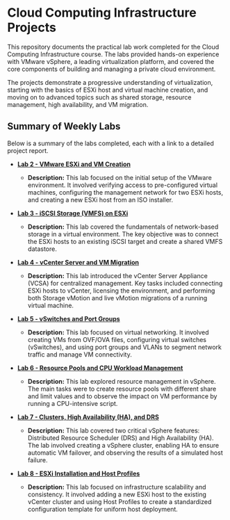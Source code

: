 # Cloud Computing Infrastructure Projects

This repository documents the practical lab work completed for the Cloud Computing Infrastructure course. The labs provided hands-on experience with VMware vSphere, a leading virtualization platform, and covered the core components of building and managing a private cloud environment.

The projects demonstrate a progressive understanding of virtualization, starting with the basics of ESXi host and virtual machine creation, and moving on to advanced topics such as shared storage, resource management, high availability, and VM migration.

## Summary of Weekly Labs

Below is a summary of the labs completed, each with a link to a detailed project report.

*   **[Lab 2 - VMware ESXi and VM Creation](./Week2_Lab/README.md)**
    *   **Description:** This lab focused on the initial setup of the VMware environment. It involved verifying access to pre-configured virtual machines, configuring the management network for two ESXi hosts, and creating a new ESXi host from an ISO installer.

*   **[Lab 3 - iSCSI Storage (VMFS) on ESXi](./Week3_Lab/README.md)**
    *   **Description:** This lab covered the fundamentals of network-based storage in a virtual environment. The key objective was to connect the ESXi hosts to an existing iSCSI target and create a shared VMFS datastore.

*   **[Lab 4 - vCenter Server and VM Migration](./Week4_Lab/README.md)**
    *   **Description:** This lab introduced the vCenter Server Appliance (VCSA) for centralized management. Key tasks included connecting ESXi hosts to vCenter, licensing the environment, and performing both Storage vMotion and live vMotion migrations of a running virtual machine.

*   **[Lab 5 - vSwitches and Port Groups](./Week5_Lab/README.md)**
    *   **Description:** This lab focused on virtual networking. It involved creating VMs from OVF/OVA files, configuring virtual switches (vSwitches), and using port groups and VLANs to segment network traffic and manage VM connectivity.

*   **[Lab 6 - Resource Pools and CPU Workload Management](./Week6_Lab/README.md)**
    *   **Description:** This lab explored resource management in vSphere. The main tasks were to create resource pools with different share and limit values and to observe the impact on VM performance by running a CPU-intensive script.

*   **[Lab 7 - Clusters, High Availability (HA), and DRS](./Week7_Lab/README.md)**
    *   **Description:** This lab covered two critical vSphere features: Distributed Resource Scheduler (DRS) and High Availability (HA). The lab involved creating a vSphere cluster, enabling HA to ensure automatic VM failover, and observing the results of a simulated host failure.

*   **[Lab 8 - ESXi Installation and Host Profiles](./Week8_Lab/README.md)**
    *   **Description:** This lab focused on infrastructure scalability and consistency. It involved adding a new ESXi host to the existing vCenter cluster and using Host Profiles to create a standardized configuration template for uniform host deployment.
